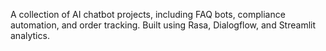 A collection of AI chatbot projects, including FAQ bots, compliance automation, and order tracking. Built using Rasa, Dialogflow, and Streamlit analytics.

